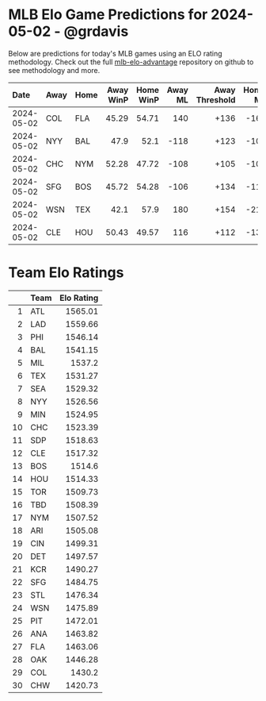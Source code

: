 # MLB Elo Game Predictions for 2024-05-02 - @grdavis
Below are predictions for today's MLB games using an ELO rating methodology. Check out the full [mlb-elo-advantage](https://github.com/grdavis/mlb-elo-advantage) repository on github to see methodology and more.

| Date       | Away   | Home   |   Away WinP |   Home WinP |   Away ML |   Away Threshold |   Home ML |   Home Threshold |
|:-----------|:-------|:-------|------------:|------------:|----------:|-----------------:|----------:|-----------------:|
| 2024-05-02 | COL    | FLA    |       45.29 |       54.71 |       140 |             +136 |      -166 |             -105 |
| 2024-05-02 | NYY    | BAL    |       47.9  |       52.1  |      -118 |             +123 |      -100 |             +105 |
| 2024-05-02 | CHC    | NYM    |       52.28 |       47.72 |      -108 |             +105 |      -108 |             +124 |
| 2024-05-02 | SFG    | BOS    |       45.72 |       54.28 |      -106 |             +134 |      -110 |             -103 |
| 2024-05-02 | WSN    | TEX    |       42.1  |       57.9  |       180 |             +154 |      -215 |             -118 |
| 2024-05-02 | CLE    | HOU    |       50.43 |       49.57 |       116 |             +112 |      -134 |             +116 |

# Team Elo Ratings
|    | Team   |   Elo Rating |
|---:|:-------|-------------:|
|  1 | ATL    |      1565.01 |
|  2 | LAD    |      1559.66 |
|  3 | PHI    |      1546.14 |
|  4 | BAL    |      1541.15 |
|  5 | MIL    |      1537.2  |
|  6 | TEX    |      1531.27 |
|  7 | SEA    |      1529.32 |
|  8 | NYY    |      1526.56 |
|  9 | MIN    |      1524.95 |
| 10 | CHC    |      1523.39 |
| 11 | SDP    |      1518.63 |
| 12 | CLE    |      1517.32 |
| 13 | BOS    |      1514.6  |
| 14 | HOU    |      1514.33 |
| 15 | TOR    |      1509.73 |
| 16 | TBD    |      1508.39 |
| 17 | NYM    |      1507.52 |
| 18 | ARI    |      1505.08 |
| 19 | CIN    |      1499.31 |
| 20 | DET    |      1497.57 |
| 21 | KCR    |      1490.27 |
| 22 | SFG    |      1484.75 |
| 23 | STL    |      1476.34 |
| 24 | WSN    |      1475.89 |
| 25 | PIT    |      1472.01 |
| 26 | ANA    |      1463.82 |
| 27 | FLA    |      1463.06 |
| 28 | OAK    |      1446.28 |
| 29 | COL    |      1430.2  |
| 30 | CHW    |      1420.73 |